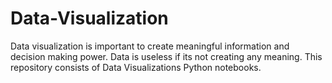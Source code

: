 # Data-Visualization
Data visualization is important to create meaningful information and decision making power. Data is useless if its not creating any meaning. This repository consists of Data Visualizations Python notebooks. 
